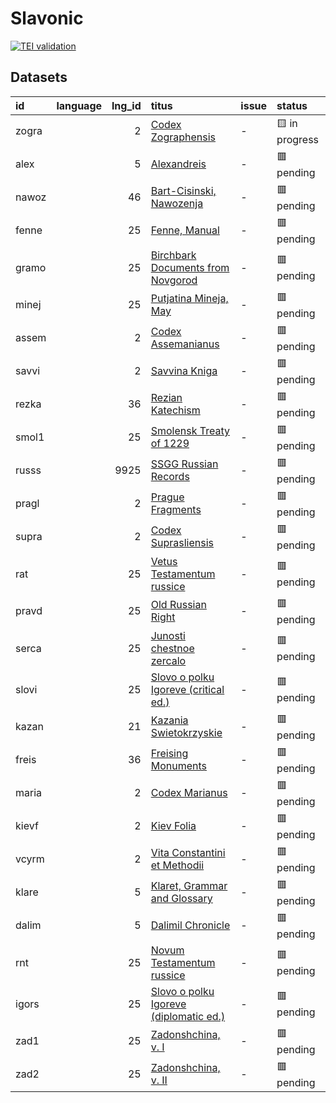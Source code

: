 # Slavonic
[![TEI validation](https://github.com/TITUS-2-0/slavonic/actions/workflows/validate.yaml/badge.svg?branch=main)](https://github.com/TITUS-2-0/slavonic/actions/workflows/validate.yaml)
## Datasets
| id    | language   |   lng_id | titus                                                                                                          | issue   | status         |
|:------|:-----------|---------:|:---------------------------------------------------------------------------------------------------------------|:--------|:---------------|
| zogra |            |        2 | [Codex Zographensis](http://titus.uni-frankfurt.de/texte/etcs/slav/aksl/zograph/zogra.htm)                     | -       | 🟨 in progress |
| alex  |            |        5 | [Alexandreis](http://titus.uni-frankfurt.de/texte/etcs/slav/acech/alex/alex.htm)                               | -       | 🟥 pending     |
| nawoz |            |       46 | [Bart-Cisinski, Nawozenja](http://titus.uni-frankfurt.de/texte/etcs/slav/osorb/nawozena/nawoz.htm)             | -       | 🟥 pending     |
| fenne |            |       25 | [Fenne, Manual](http://titus.uni-frankfurt.de/texte/etcs/slav/aruss/fenne/fenne.htm)                           | -       | 🟥 pending     |
| gramo |            |       25 | [Birchbark Documents from Novgorod](http://titus.uni-frankfurt.de/texte/etcs/slav/aruss/gramoty/gramo.htm)     | -       | 🟥 pending     |
| minej |            |       25 | [Putjatina Mineja, May](http://titus.uni-frankfurt.de/texte/etcs/slav/aruss/minej135/minej.htm)                | -       | 🟥 pending     |
| assem |            |        2 | [Codex Assemanianus](http://titus.uni-frankfurt.de/texte/etcs/slav/aksl/asseman/assem.htm)                     | -       | 🟥 pending     |
| savvi |            |        2 | [Savvina Kniga](http://titus.uni-frankfurt.de/texte/etcs/slav/aksl/savvina/savvi.htm)                          | -       | 🟥 pending     |
| rezka |            |       36 | [Rezian Katechism](http://titus.uni-frankfurt.de/texte/etcs/slav/asloven/rezkat/rezka.htm)                     | -       | 🟥 pending     |
| smol1 |            |       25 | [Smolensk Treaty of 1229](http://titus.uni-frankfurt.de/texte/etcs/slav/aruss/smol1229/smol1.htm)              | -       | 🟥 pending     |
| russs |            |     9925 | [SSGG Russian Records](http://titus.uni-frankfurt.de/texte/etce/slav/russ/russssgg/russs.htm)                  | -       | 🟥 pending     |
| pragl |            |        2 | [Prague Fragments](http://titus.uni-frankfurt.de/texte/etcs/slav/aksl/praglist/pragl.htm)                      | -       | 🟥 pending     |
| supra |            |        2 | [Codex Suprasliensis](http://titus.uni-frankfurt.de/texte/etcs/slav/aksl/suprasl/supra.htm)                    | -       | 🟥 pending     |
| rat   |            |       25 | [Vetus Testamentum russice](http://titus.uni-frankfurt.de/texte/etcs/slav/aruss/rat/rat.htm)                   | -       | 🟥 pending     |
| pravd |            |       25 | [Old Russian Right](http://titus.uni-frankfurt.de/texte/etcs/slav/aruss/pravda/pravd.htm)                      | -       | 🟥 pending     |
| serca |            |       25 | [Junosti chestnoe zercalo](http://titus.uni-frankfurt.de/texte/etcs/slav/aruss/sercalo/serca.htm)              | -       | 🟥 pending     |
| slovi |            |       25 | [Slovo o polku Igoreve (critical ed.)](http://titus.uni-frankfurt.de/texte/etcs/slav/aruss/slovigor/slovi.htm) | -       | 🟥 pending     |
| kazan |            |       21 | [Kazania Swietokrzyskie](http://titus.uni-frankfurt.de/texte/etcs/slav/apoln/kazania/kazan.htm)                | -       | 🟥 pending     |
| freis |            |       36 | [Freising Monuments](http://titus.uni-frankfurt.de/texte/etcs/slav/asloven/freisdk/freis.htm)                  | -       | 🟥 pending     |
| maria |            |        2 | [Codex Marianus](http://titus.uni-frankfurt.de/texte/etcs/slav/aksl/marianus/maria.htm)                        | -       | 🟥 pending     |
| kievf |            |        2 | [Kiev Folia](http://titus.uni-frankfurt.de/texte/etcs/slav/aksl/kievfol/kievf.htm)                             | -       | 🟥 pending     |
| vcyrm |            |        2 | [Vita Constantini et Methodii](http://titus.uni-frankfurt.de/texte/etcc/slav/aksl/vcyrmeth/vcyrm.htm)          | -       | 🟥 pending     |
| klare |            |        5 | [Klaret, Grammar and Glossary](http://titus.uni-frankfurt.de/texte/etcs/slav/acech/klaret/klare.htm)           | -       | 🟥 pending     |
| dalim |            |        5 | [Dalimil Chronicle](http://titus.uni-frankfurt.de/texte/etcc/slav/acech/dalimil/dalim.htm)                     | -       | 🟥 pending     |
| rnt   |            |       25 | [Novum Testamentum russice](http://titus.uni-frankfurt.de/texte/etcs/slav/aruss/rnt/rnt.htm)                   | -       | 🟥 pending     |
| igors |            |       25 | [Slovo o polku Igoreve (diplomatic ed.)](http://titus.uni-frankfurt.de/texte/etcs/slav/aruss/igorsh/igors.htm) | -       | 🟥 pending     |
| zad1  |            |       25 | [Zadonshchina, v. I](http://titus.uni-frankfurt.de/texte/etcs/slav/aruss/zad1/zad1.htm)                        | -       | 🟥 pending     |
| zad2  |            |       25 | [Zadonshchina, v. II](http://titus.uni-frankfurt.de/texte/etcs/slav/aruss/zad2/zad2.htm)                       | -       | 🟥 pending     |